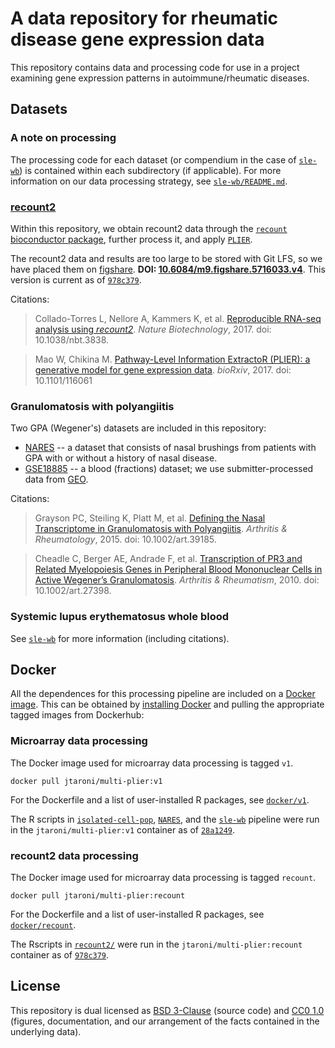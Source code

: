 # A data repository for rheumatic disease gene expression data

This repository contains data and processing code for use in a project examining gene expression patterns in autoimmune/rheumatic diseases. 

## Datasets

### A note on processing 

The processing code for each dataset (or compendium in the case of [`sle-wb`](https://github.com/greenelab/rheum-plier-data/tree/master/sle-wb)) is contained within each subdirectory (if applicable). 
For more information on our data processing strategy, see [`sle-wb/README.md`](https://github.com/greenelab/rheum-plier-data/blob/master/sle-wb/README.md).

### [recount2](https://jhubiostatistics.shinyapps.io/recount/)

Within this repository, we obtain recount2 data through the [`recount` bioconductor package](http://bioconductor.org/packages/release/bioc/html/recount.html), further process it, and apply [`PLIER`](https://github.com/wgmao/PLIER).

The recount2 data and results are too large to be stored with Git LFS, so we have placed them on [figshare](https://figshare.com/). **DOI: [10.6084/m9.figshare.5716033.v4](https://doi.org/10.6084/m9.figshare.5716033.v4)**. This version is current as of [`978c379`](https://github.com/greenelab/rheum-plier-data/commit/978c37938383ff7adcadacfcbc35931ce5e62b17).


Citations:

> Collado-Torres L, Nellore A, Kammers K, et al. [Reproducible RNA-seq analysis using _recount2_](https://http://doi.org/10.1038/nbt.3838). _Nature Biotechnology_, 2017. doi: 10.1038/nbt.3838. 

> Mao W, Chikina M. [Pathway-Level Information ExtractoR (PLIER): a generative model for gene expression data](http://dx.doi.org/10.1101/116061). _bioRxiv_, 2017. doi: 10.1101/116061

### Granulomatosis with polyangiitis

Two GPA (Wegener's) datasets are included in this repository:

* [NARES](https://github.com/greenelab/rheum-plier-data/tree/master/NARES) -- a dataset that consists of nasal brushings from patients with GPA with or without a history of nasal disease.
* [GSE18885](https://github.com/greenelab/rheum-plier-data/tree/master/gpa-blood) -- a blood (fractions) dataset; we use submitter-processed data from [GEO](https://www.ncbi.nlm.nih.gov/geo/).

Citations:

> Grayson PC, Steiling K, Platt M, et al. [Defining the Nasal Transcriptome in Granulomatosis with Polyangiitis](https://dx.doi.org/10.100art.39185). _Arthritis & Rheumatology_, 2015. doi: 10.1002/art.39185.

> Cheadle C, Berger AE, Andrade F, et al. [Transcription of PR3 and Related Myelopoiesis Genes in Peripheral Blood Mononuclear Cells in Active Wegener’s Granulomatosis](https://dx.doi.org/10.1002/art.27398). _Arthritis & Rheumatism_, 2010. doi: 10.1002/art.27398.

### Systemic lupus erythematosus whole blood

See [`sle-wb`](https://github.com/greenelab/rheum-plier-data/tree/master/sle-wb) for more information (including citations).

## Docker

All the dependences for this processing pipeline are included on a [Docker image](https://hub.docker.com/r/jtaroni/multi-plier/). 
This can be obtained by [installing Docker](https://docs.docker.com/install/) and pulling the appropriate tagged images from Dockerhub:

### Microarray data processing

The Docker image used for microarray data processing is tagged `v1`.

```
docker pull jtaroni/multi-plier:v1
```

For the Dockerfile and a list of user-installed R packages, see [`docker/v1`](https://github.com/greenelab/rheum-plier-data/tree/master/docker/v1).

The R scripts in [`isolated-cell-pop`](https://github.com/greenelab/rheum-plier-data/blob/28a124949234ab65e7d7f01cf88431702f958205/isolated-cell-pop/process_E-MTAB-2452.R), [`NARES`](https://github.com/greenelab/rheum-plier-data/blob/28a124949234ab65e7d7f01cf88431702f958205/NARES/process_NARES.R), and the [`sle-wb`](https://github.com/greenelab/rheum-plier-data/tree/28a124949234ab65e7d7f01cf88431702f958205/sle-wb) pipeline were run in the `jtaroni/multi-plier:v1` container as of [`28a1249`](https://github.com/greenelab/rheum-plier-data/commit/28a124949234ab65e7d7f01cf88431702f958205).

### recount2 data processing

The Docker image used for microarray data processing is tagged `recount`.

```
docker pull jtaroni/multi-plier:recount
```

For the Dockerfile and a list of user-installed R packages, see [`docker/recount`](https://github.com/greenelab/rheum-plier-data/tree/978c37938383ff7adcadacfcbc35931ce5e62b17/docker/recount).

The Rscripts in [`recount2/`](https://github.com/greenelab/rheum-plier-data/tree/978c37938383ff7adcadacfcbc35931ce5e62b17/recount2) were run in the `jtaroni/multi-plier:recount` container as of [`978c379`](https://github.com/greenelab/rheum-plier-data/commit/978c37938383ff7adcadacfcbc35931ce5e62b17).

## License 

This repository is dual licensed as [BSD 3-Clause](https://github.com/greenelab/rheum-plier-data/blob/master/LICENSE_BSD-3.md) (source code) and [CC0 1.0](https://github.com/greenelab/rheum-plier-data/blob/master/LICENSE_CC0.md) (figures, documentation, and our arrangement of the facts contained in the underlying data).
